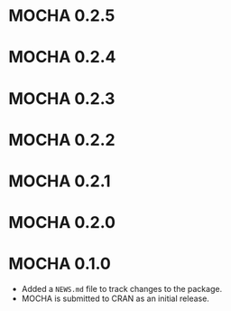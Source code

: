 # MOCHA 0.2.5

# MOCHA 0.2.4

# MOCHA 0.2.3

# MOCHA 0.2.2

# MOCHA 0.2.1

# MOCHA 0.2.0

# MOCHA 0.1.0

* Added a `NEWS.md` file to track changes to the package.
* MOCHA is submitted to CRAN as an initial release.

